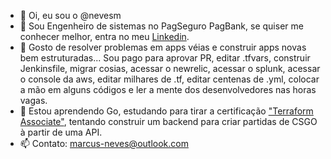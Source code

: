 - 👋 Oi, eu sou o @nevesm
- 👀 Sou Engenheiro de sistemas no PagSeguro PagBank, se quiser me conhecer melhor, entra no meu [Linkedin](https://www.linkedin.com/in/mnevesti/).
- 🌱 Gosto de resolver problemas em apps véias e construir apps novas bem estruturadas... Sou pago para aprovar PR, editar .tfvars, construir Jenkinsfile, migrar cosias, acessar o newrelic, acessar o splunk, acessar o console da aws, editar milhares de .tf, editar centenas de .yml, colocar a mão em alguns códigos e ler a mente dos desenvolvedores nas horas vagas. 
- 🔎 Estou aprendendo Go, estudando para tirar a certificação ["Terraform Associate"](https://www.hashicorp.com/certification/terraform-associate), tentando construir um backend para criar partidas de CSGO à partir de uma API.
- 📫 Contato: marcus-neves@outlook.com
